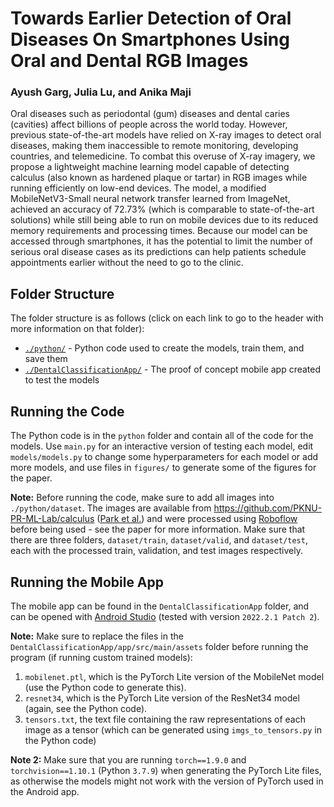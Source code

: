 # Towards Earlier Detection of Oral Diseases On Smartphones Using Oral and Dental RGB Images
### Ayush Garg, Julia Lu, and Anika Maji

Oral diseases such as periodontal (gum) diseases and dental caries (cavities) affect billions of people across the world today. However, previous state-of-the-art models have relied on X-ray images to detect oral diseases, making them inaccessible to remote monitoring, developing countries, and telemedicine. To combat this overuse of X-ray imagery, we propose a lightweight machine learning model capable of detecting calculus (also known as hardened plaque or tartar) in RGB images while running efficiently on low-end devices. The model, a modified MobileNetV3-Small neural network transfer learned from ImageNet, achieved an accuracy of 72.73% (which is comparable to state-of-the-art solutions) while still being able to run on mobile devices due to its reduced memory requirements and processing times. Because our model can be accessed through smartphones, it has the potential to limit the number of serious oral disease cases as its predictions can help patients schedule appointments earlier without the need to go to the clinic. 


## Folder Structure
The folder structure is as follows (click on each link to go to the header with more information on that folder):
* [`./python/`](#running-the-code) - Python code used to create the models, train them, and save them
* [`./DentalClassificationApp/`](#running-the-mobile-app) - The proof of concept mobile app created to test the models

## Running the Code
The Python code is in the `python` folder and contain all of the code for the models. Use `main.py` for an interactive version of testing each model, edit `models/models.py` to change some hyperparameters for each model or add more models, and use files in `figures/` to generate some of the figures for the paper.

**Note:** Before running the code, make sure to add all images into `./python/dataset`. The images are available from https://github.com/PKNU-PR-ML-Lab/calculus ([Park et al.](https://doi.org/10.3390/electronics12071518)) and were processed using [Roboflow](https://roboflow.com/) before being used - see the paper for more information. Make sure that there are three folders, `dataset/train`, `dataset/valid`, and `dataset/test`, each with the processed train, validation, and test images respectively. 

## Running the Mobile App
The mobile app can be found in the `DentalClassificationApp` folder, and can be opened with [Android Studio](https://developer.android.com/studio) (tested with version `2022.2.1 Patch 2`).

**Note:** Make sure to replace the files in the `DentalClassificationApp/app/src/main/assets` folder before running the program (if running custom trained models):
1. `mobilenet.ptl`, which is the PyTorch Lite version of the MobileNet model (use the Python code to generate this).
2. `resnet34`, which is the PyTorch Lite version of the ResNet34 model (again, see the Python code).
3. `tensors.txt`, the text file containing the raw representations of each image as a tensor (which can be generated using `imgs_to_tensors.py` in the Python code)

**Note 2:** Make sure that you are running `torch==1.9.0` and `torchvision==1.10.1` (Python `3.7.9`) when generating the PyTorch Lite files, as otherwise the models might not work with the version of PyTorch used in the Android app.


